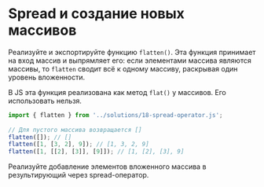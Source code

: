 # Spread и создание новых массивов

Реализуйте и экспортируйте функцию `flatten()`. Эта функция принимает на вход массив и выпрямляет его: если элементами массива являются массивы, то `flatten` сводит всё к одному массиву, раскрывая один уровень вложенности.

В JS эта функция реализована как метод `flat()` у массивов. Его использовать нельзя.

```js
import { flatten } from '../solutions/18-spread-operator.js';
 
// Для пустого массива возвращается []
flatten([]); // []
flatten([1, [3, 2], 9]); // [1, 3, 2, 9]
flatten([1, [[2], [3]], [9]]); // [1, [2], [3], 9]
```

Реализуйте добавление элементов вложенного массива в результирующий через spread-оператор.
